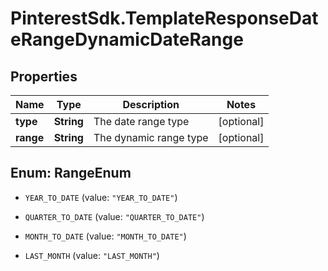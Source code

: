 # PinterestSdk.TemplateResponseDateRangeDynamicDateRange

## Properties

Name | Type | Description | Notes
------------ | ------------- | ------------- | -------------
**type** | **String** | The date range type | [optional] 
**range** | **String** | The dynamic range type | [optional] 



## Enum: RangeEnum


* `YEAR_TO_DATE` (value: `"YEAR_TO_DATE"`)

* `QUARTER_TO_DATE` (value: `"QUARTER_TO_DATE"`)

* `MONTH_TO_DATE` (value: `"MONTH_TO_DATE"`)

* `LAST_MONTH` (value: `"LAST_MONTH"`)




